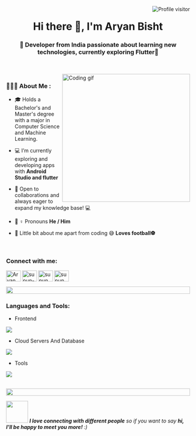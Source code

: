 <a href="https://komarev.com/ghpvc/?username=AryanBisht-03">
  <img align="right" src="https://komarev.com/ghpvc/?username=AryanBisht-03&label=Visitors&color=0e75b6&style=flat" alt="Profile visitor" />
</a>
<h1 align="center">Hi there 👋, I'm Aryan Bisht</h1>
<h3 align="center">👋 Developer from India passionate about learning new technologies, currently exploring Flutter📱</h3>

<br><br>
<img align="right" width="350" src="https://github.com/alsiam/alsiam/blob/main/assets/programmer.gif" alt="Coding gif" />

<h3 align="left">👩🏻‍💻 About Me :</h3>

-   🎓 Holds a Bachelor's and Master's degree with a major in Computer Science and Machine Learning.

- 💻  I’m currently exploring and developing apps with **Android Studio and flutter**

- 🤝 Open to collaborations and always eager to expand my knowledge base! 💻

- 🙋 ♀️ Pronouns **He / Him**

- 🌈 Little bit about me apart from coding 😅 **Loves football⚽**

<img src="https://i.imgur.com/dBaSKWF.gif" height="15" width="100%">
<h3 align="left">Connect with me:</h3>
<p align="left">
<a href="https://www.linkedin.com/in/aryanbisht0312/" target="blank"><img align="center" src="https://raw.githubusercontent.com/rahuldkjain/github-profile-readme-generator/master/src/images/icons/Social/linked-in-alt.svg" alt="Aryan Bisht" height="30" width="40" /></a>
<a href="https://stackoverflow.com/users/15791092/aryan-bisht" target="blank"><img align="center" src="https://raw.githubusercontent.com/rahuldkjain/github-profile-readme-generator/master/src/images/icons/Social/stack-overflow.svg" alt="supun-nanayakkara" height="30" width="40" /></a>
<a href="https://www.instagram.com/its_aryan_bisht/" target="blank"><img align="center" src="https://raw.githubusercontent.com/rahuldkjain/github-profile-readme-generator/master/src/images/icons/Social/instagram.svg" alt="supun___lk" height="30" width="40" /></a>
<a href="https://twitter.com/aryan37301" target="blank"><img align="center" src="https://raw.githubusercontent.com/rahuldkjain/github-profile-readme-generator/master/src/images/icons/Social/twitter.svg" alt="supun nanayakkara" height="30" width="40" /></a>
</p>

<img src="https://i.imgur.com/dBaSKWF.gif" height="20" width="100%">

<h3 align="left">Languages and Tools:</h3>

- Frontend
<p align="left">
  <a href="https://skillicons.dev">
    <img src="https://skillicons.dev/icons?i=flutter,java,py,kotlin" />
  </a>
</p>

- Cloud Servers And Database
<p align="left">
  <a href="https://skillicons.dev">
    <img src="https://skillicons.dev/icons?i=azure,aws,gcp,firebase,mongodb,mysql" />
  </a>
</p>

- Tools
<p align="left">
  <a href="https://skillicons.dev">
    <img src="https://skillicons.dev/icons?i=git,github,figma,xd,idea,vscode,postman,linux" />
  </a>
</p>

<br/>
<img src="https://i.imgur.com/dBaSKWF.gif" height="20" width="100%">


<img src="https://media.giphy.com/media/LnQjpWaON8nhr21vNW/giphy.gif" width="60"> <em><b>I love connecting with different people</b> so if you want to say <b>hi, I'll be happy to meet you more!</b> :)</em>
